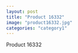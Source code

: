 ```yaml
---
layout: post
title: "Product 16332"
image: "product16332.jpg"
categories: "category1"
---
```

Product 16332
